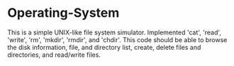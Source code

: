 # Operating-System
This is a simple UNIX-like file system simulator. Implemented 'cat', 'read', 'write', 'rm', 'mkdir', 'rmdir', and 'chdir'.
This code should be able to browse the disk information, file, and directory list, create, delete files and directories, and read/write files.
